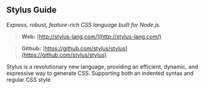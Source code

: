 ## Stylus Guide
*Express, robust, feature-rich CSS language built for Node.js.*

> **Web:** [http://stylus-lang.com/](http://stylus-lang.com/)

> **Github:** [https://github.com/stylus/stylus](https://github.com/stylus/stylus)

Stylus is a revolutionary new language, providing an efficient, dynamic, and expressive way to generate CSS. Supporting both an indented syntax and regular CSS style.
